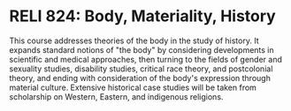 # RELI 824: Body, Materiality, History

This course addresses theories of the body in the study of history. It expands standard notions of "the body" by considering developments in scientific and medical approaches, then turning to the fields of gender and sexuality studies, disability studies, critical race theory, and postcolonial theory, and ending with consideration of the body's expression through material culture. Extensive historical case studies will be taken from scholarship on Western, Eastern, and indigenous religions.